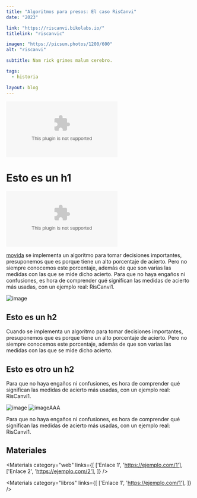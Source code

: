 ```yaml
---
title: "Algoritmos para presos: El caso RisCanvi"
date: "2023"

link: "https://riscanvi.bikolabs.io/"
titlelink: "riscanvic"

imagen: "https://picsum.photos/1200/600"
alt: "riscanvi"

subtitle: Nam rick grimes malum cerebro.

tags:
  - historia

layout: blog
---
```


<script>
  import Link from "$lib/components/Link/link.svelte";
  import ArrowLink from "$lib/icons/ArrowLink.svelte";
  import Image from "$lib/image/Image.svelte";
  import ImageRow from "$lib/layout/ImageRow/ImageRow.svelte";
  import Embed from "$lib/components/Embed/Embed.svelte";
  import Materials from "$lib/components/Materials/Materials.svelte";
</script>

<Embed type="youtube" src="https://www.youtube.com/watch?v=F_WC4UxStvs" styles="mt-20" />

# Esto es un h1

<Embed type="cables" src="https://cables.gl/view/641d61206396c9c47b388a2e" styles="mt-30" />

[movida](Cuando) se implementa un algoritmo para tomar decisiones importantes, presuponemos que es porque tiene un alto porcentaje de acierto. Pero no siempre conocemos este porcentaje, además de que son varias las medidas con las que se mide dicho acierto.
Para que no haya engaños ni confusiones, es hora de comprender qué significan las medidas de acierto más usadas, con un ejemplo real: RisCanvi1.

<Image src="https://picsum.photos/600/600" alt="image" styles="my-5" caption='esto es un pie de foto en el top' captionposition="top" />

## Esto es un h2

Cuando se implementa un algoritmo para tomar decisiones importantes, presuponemos que es porque tiene un alto porcentaje de acierto. Pero no siempre conocemos este porcentaje, además de que son varias las medidas con las que se mide dicho acierto.

## Esto es otro un h2

Para que no haya engaños ni confusiones, es hora de comprender qué significan las medidas de acierto más usadas, con un ejemplo real: RisCanvi1.

<Image src="https://picsum.photos/1200/500" alt="image" styles="border" />

<Image src="https://picsum.photos/500/500" alt="imageAAA" position="right"/>

Para que no haya engaños ni confusiones, es hora de comprender qué significan las medidas de acierto más usadas, con un ejemplo real: RisCanvi1.

<ImageRow src="https://picsum.photos/300/300" alt="image" lastsrc="https://picsum.photos/300/300" lastalt="image2" />

## Materiales

<Materials category="web" links={[
['Enlace 1', 'https://ejemplo.com/1'],
['Enlace 2', 'https://ejemplo.com/2'],
]}
/>

<Materials category="libros" links={[
['Enlace 1', 'https://ejemplo.com/1'],
]}
/>
